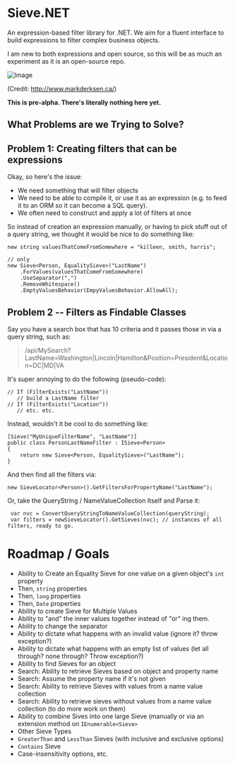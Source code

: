 Sieve.NET
=========

An expression-based filter library for .NET. We aim for a fluent interface to build expressions to filter complex business objects.

I am new to both expressions and open source, so this will be as much an experiment as it is an open-source repo.

![Image](http://www.markderksen.ca/wp-content/uploads/2013/06/tumblr_lglb2dJGeL1qzoxl6o1_500.jpg)

(Credit: http://www.markderksen.ca/)

**This is pre-alpha. There's literally nothing here yet.**

What Problems are we Trying to Solve?
---
Problem 1: Creating filters that can be expressions
---
Okay, so here's the issue:

* We need something that will filter objects
* We need to be able to compile it, or use it as an expression (e.g. to feed it to an ORM so it can become a SQL query).
* We often need to construct and apply a lot of filters at once

So instead of creation an expression manually, or having to pick stuff out of a query string, we thought it would be nice to do something like:

    new string valuesThatComeFromSomewhere = "killeen, smith, harris";

    // only 
    new Sieve<Person, EqualitySieve>("LastName")
        .ForValues(valuesThatComeFromSomewhere)
        .UseSeparator(",")
        .RemoveWhitespace()
        .EmptyValuesBehavior(EmpyValuesBehavior.AllowAll);

Problem 2 -- Filters as Findable Classes
---
Say you have a search box that has 10 criteria and it passes those in via a query string, such as:

> /api/MySearch?LastName=Washington|Lincoln|Hamilton&Position=President&Location=DC|MD|VA

It's super annoying to do the following (pseudo-code):

    // If (FilterExists("LastName"))
       // build a LastName filter
    // If (FilterExists("Location"))
       // etc. etc.

Instead, wouldn't it be cool to do something like:

	[Sieve("MyUniqueFilterName", "LastName")]
    public class PersonLastNameFilter : ISieve<Person>
    { 
		return new Sieve<Person, EqualitySieve>("LastName");
    } 

And then find all the filters via:

	new SieveLocator<Person>().GetFiltersForPropertyName("LastName");

Or, take the QueryString / NameValueCollection Itself and Parse it:

     var nvc = ConvertQueryStringToNameValueCollection(queryString);
     var filters = newSieveLocator().GetSieves(nvc); // instances of all filters, ready to go.

Roadmap / Goals
===
* Ability to Create an Equality Sieve for one value on a given object's `int` property
 * Then, `string` properties
 * Then, `long` properties
 * Then, `Date` properties
* Ability to create Sieve for Multiple Values
* Ability to "and" the inner values together instead of "or" ing them.
* Ability to change the separator
* Ability to dictate what happens with an invalid value (ignore it? throw exception?)
* Ability to dictate what happens with an empty list of values (let all through? none through? Throw exception?)
* Ability to find Sieves for an object
* Search: Ability to retrieve Sieves based on object and property name
* Search: Assume the property name if it's not given
* Search: Ability to retrieve Sieves with values from a name value collection
* Search: Ability to retrieve sieves without values from a name value collection (to do more work on them)
* Ability to combine Sives into one large Sieve (manually or via an extension method on `IEnumerable<Sieve>`
* Other Sieve Types
 * `GreaterThan` and `LessThan` Sieves (with inclusive and exclusive options)
 * `Contains` Sieve
 * Case-insensitivity options, etc.